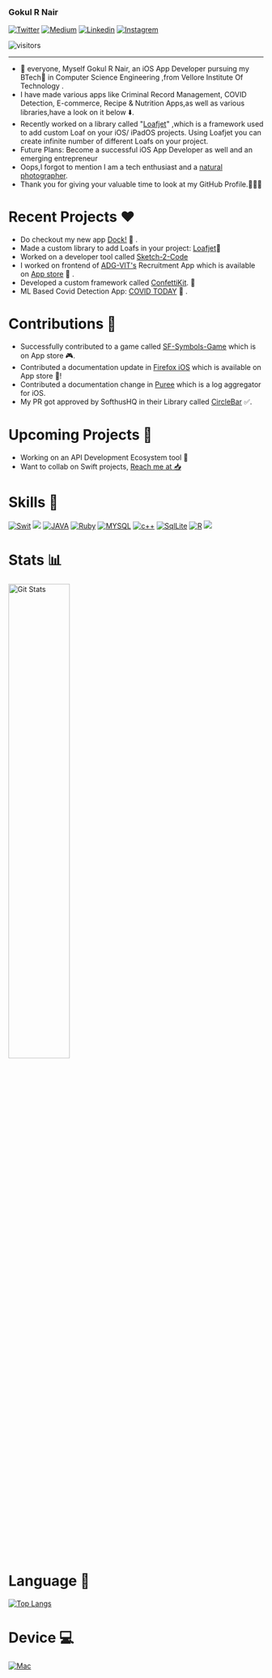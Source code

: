 ### Gokul R Nair

[![Twitter](https://img.shields.io/badge/twitter-%231DA1F2.svg?&style=for-the-badge&logo=twitter&logoColor=white)](https://twitter.com/itIsGokulNair)
[![Medium](https://img.shields.io/badge/Medium-12100E?style=for-the-badge&logo=medium&logoColor=white)](https://gokulnair-2001.medium.com)
[![Linkedin](https://img.shields.io/badge/linkedin-%230077B5.svg?&style=for-the-badge&logo=linkedin&logoColor=white)](https://www.linkedin.com/in/gokul-r-nair/)
[![Instagrem](https://img.shields.io/badge/instagram-%23E4405F.svg?&style=for-the-badge&logo=instagram&logoColor=white)](https://www.instagram.com/_gokul_r_nair_/)

![visitors](https://visitor-badge.laobi.icu/badge?page_id=gokulnair2001)

____________________________________________________________________
 
- 👋 everyone, Myself Gokul R Nair, an iOS App Developer pursuing my BTech📜 in Computer Science Engineering ,from Vellore Institute Of Technology .
- I have made various apps like Criminal Record Management, COVID Detection, E-commerce, Recipe & Nutrition Apps,as well as various libraries,have a look on it below ⬇️. 
- Recently worked on a library called "[Loafjet](https://loafjet.github.io/Loafjet/)" ,which is a framework used to add custom Loaf on your iOS/ iPadOS projects. Using Loafjet you can create infinite number of different Loafs on your project.
- Future Plans: Become a successful iOS App Developer as well and an emerging entrepreneur
- Oops,I forgot to mention I am a tech enthusiast and a [natural photographer](https://instagram.com/gokul_phoneographer?igshid=1ues44pnhixrr).   
- Thank you for giving your valuable time to look at my GitHub Profile.👨🏻‍💻 

# Recent Projects ❤️

- Do checkout my new app [Dock!](https://apps.apple.com/in/app/dock/id1569386912) 🤩 .
- Made a custom library to add Loafs in your project: [Loafjet](https://github.com/gokulnair2001/Loafjet)🚀
- Worked on a developer tool called [Sketch-2-Code](https://github.com/MLH-Fellowship/pod-3.1.0-Sketch2Code) 
- I worked on frontend of [ADG-VIT's](https://github.com/ADG-VIT/ADG-Externals-App-iOS) Recruitment App which is available on [App store](https://apps.apple.com/in/app/adg-vit/id1545733138) 🎯 .
- Developed a custom framework called [ConfettiKit](https://github.com/gokulnair2001/ConfettiKit). 🎉
- ML Based Covid Detection App: [COVID TODAY](https://github.com/gokulnair2001/COVID-TODAY) 🦠 .

# Contributions 🤝
- Successfully contributed to a game called [SF-Symbols-Game](https://github.com/rudrankriyam/Unofficial-SF-Symbols-Game) which is on App store 🎮.
- Contributed a documentation update in [Firefox iOS](https://github.com/mozilla-mobile/firefox-ios) which is available on App store 🦊!
- Contributed a documentation change in [Puree](https://github.com/cookpad/Puree-Swift) which is a log aggregator for iOS.
- My PR got approved by SofthusHQ in their Library called [CircleBar](https://github.com/softhausHQ/CircleBar) ✅.

# Upcoming Projects 🤫

- Working on an API Development Ecosystem tool 🦅 
- Want to collab on Swift projects, [Reach me at 📥](https://twitter.com/itIsGokulNair)
 
# Skills 🚀 

[![Swit](https://img.shields.io/badge/swift-%23FA7343.svg?&style=for-the-badge&logo=swift&logoColor=white)](https://github.com/gokulnair2001/)
<img src="https://img.shields.io/badge/javascript%20-%23323330.svg?&style=for-the-badge&logo=javascript&logoColor=%23F7DF1E"/>
[![JAVA](https://img.shields.io/badge/java-%23ED8B00.svg?&style=for-the-badge&logo=java&logoColor=white)](https://github.com/gokulnair2001/)
[![Ruby](https://img.shields.io/badge/ruby-%23CC342D.svg?&style=for-the-badge&logo=ruby&logoColor=white)](https://github.com/gokulnair2001/)
[![MYSQL](https://img.shields.io/badge/mysql-%2300f.svg?&style=for-the-badge&logo=mysql&logoColor=white)](https://github.com/gokulnair2001/)
[![c++](https://img.shields.io/badge/c++%20-%2300599C.svg?&style=for-the-badge&logo=c%2B%2B&logoColor=white)](https://github.com/gokulnair2001/)
[![SqlLite](https://img.shields.io/badge/sqlite-%2307405e.svg?&style=for-the-badge&logo=sqlite&logoColor=white)](https://github.com/gokulnair2001/)
[![R](https://img.shields.io/badge/r-%23276DC3.svg?&style=for-the-badge&logo=r&logoColor=white)](https://github.com/gokulnair2001/)
<img src="https://img.shields.io/badge/python%20-%2314354C.svg?&style=for-the-badge&logo=python&logoColor=white"/>


# Stats 📊

<img width="49%" src="https://github-readme-stats.vercel.app/api?username=gokulnair2001&show_icons=true&hide_border=false&theme=tokyonight&count_private=true&include_all_commits=true" alt="Git Stats" />
<!-- <img width="49%" src="https://github-readme-streak-stats.herokuapp.com/?user=gokulnair2001&theme=tokyonight" alt="Gokul" /> -->

# Language 📕

[![Top Langs](https://github-readme-stats.vercel.app/api/top-langs/?username=gokulnair2001&layout=compact)](https://github.com/gokulnair2001/github-readme-stats)

# Device 💻

[![Mac](https://img.shields.io/badge/apple-macbook%20pro%202020-%23999999.svg?&style=for-the-badge&logo=apple&logoColor=white)](https://www.apple.com/in/macbook-pro-16/)
</details>
